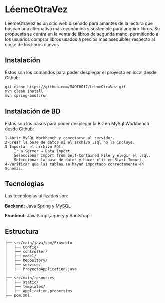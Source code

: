 # LéemeOtraVez

LéemeOtraVez es un sitio web diseñado para amantes de la lectura que buscan una alternativa más económica y sostenible para adquirir libros. Su propuesta se centra en la venta de libros de segunda mano, permitiendo a los usuarios comprar libros usados ​​a precios más asequibles respecto al coste de los libros nuevos.


## Instalación
  Estos son los comandos para poder desplegar el proyecto en local desde Github:

```
git clone https://github.com/MAOIRO17/LeemeOtraVez.git
mvn clean install 
mvn spring-boot:run
```
## Instalación de BD
  Estos son los pasos para poder desplegar la BD en MySql Workbench desde Github:

```
1-Abrir MySQL Workbench y conectarse al servidor.
2-Crear la base de datos si el archivo .sql no la incluye.
3-Importar el archivo SQL:
    Ir a Server → Data Import.
    Seleccionar Import from Self-Contained File y elegir el .sql.
    Seleccionar la base de datos y hacer clic en Start Import.
4-Verificar que las tablas se hayan importado correctamente en Schemas.

```    
## Tecnologías
Las tecnologías utilizadas son:

**Backend:** Java Spring y MySQL

**Frontend:** JavaScript,Jquery y Bootstrap


## Estructura

```
├── src/main/java/com/Proyecto
│   ├── Config/
│   ├── controller/
│   ├── model/
│   ├── Repository/
│   ├── service/
│   ├── ProyectoApplication.java
│   
├── src/main/resources
│   ├── static/
│   ├── templates/
│   ├── application.properties
├── pom.xml
```
